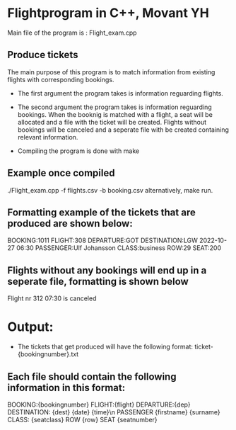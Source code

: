 # Flightprogram in C++, Movant YH

Main file of the program is : Flight_exam.cpp

## Produce tickets

The main purpose of this program is to match information from existing flights with corresponding bookings.
* The first argument the program takes is information reguarding flights.
* The second argument the program takes is information reguarding bookings.
When the booknig is matched with a flight, a seat will be allocated and a file with the ticket will be created.
Flights without bookings will be canceled and a seperate file with be created containing relevant information.

* Compiling the program is done with make

## Example once compiled
./Flight_exam.cpp -f flights.csv -b booking.csv alternatively, make run.

## Formatting example of the tickets that are produced are shown below:

BOOKING:1011
FLIGHT:308
DEPARTURE:GOT
DESTINATION:LGW 2022-10-27 06:30
PASSENGER:Ulf Johansson
CLASS:business
ROW:29    SEAT:200

## Flights without any bookings will end up in a seperate file, formatting is shown below
Flight nr 312 07:30 is canceled

# Output:

* The tickets that get produced will have the following format:
ticket-{bookingnumber}.txt

## Each file should contain the following information in this format:

BOOKING:{bookingnumber} 
FLIGHT:{flight} DEPARTURE:{dep} DESTINATION: {dest} {date} {time}\n
PASSENGER {firstname} {surname}
CLASS: {seatclass}
ROW {row} SEAT {seatnumber}


